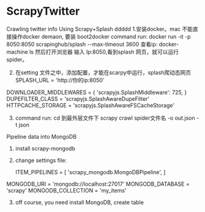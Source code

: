 # ScrapyTwitter
Crawling twitter info Using Scrapy+Splash
ddddd
1.安装docker。mac 不能直接操作docker demaon, 要装 boot2docker
command run: docker run -it -p 8050:8050 scrapinghub/splash --max-timeout 3600
查看ip: docker-machine ls
然后打开浏览器 输入 Ip:8050,看到splash 网页，就可以运行spider。

2. 在setting 文件之中，添加配置，才能在scarpy中运行，splash爬动态网页
SPLASH_URL = 'http://你的ip:8050'

DOWNLOADER_MIDDLEWARES = {
    'scrapyjs.SplashMiddleware': 725,
}
DUPEFILTER_CLASS = 'scrapyjs.SplashAwareDupeFilter'
HTTPCACHE_STORAGE = 'scrapyjs.SplashAwareFSCacheStorage'



3. command run:
cd 到最外层文件下
scrapy   crawl spider文件名 -o out.json -t json



Pipeline data into MongoDB
1. install scrapy-mongodb 
2. change settings file:

   ITEM_PIPELINES = [
  'scrapy_mongodb.MongoDBPipeline',
]

MONGODB_URI = 'mongodb://localhost:27017'
MONGODB_DATABASE = 'scrapy'
MONGODB_COLLECTION = 'my_items'

3. off course, you need install MongoDB, create table
